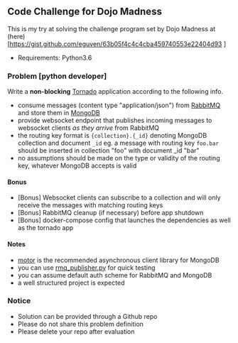 ## Code Challenge for Dojo Madness

This is my try at solving the challenge program set by Dojo Madness at (here)[https://gist.github.com/eguven/63b05f4c4c4cba459740553e22404d93 ]

* Requirements: Python3.6


### Problem [python developer]

Write a **non-blocking** [Tornado](http://www.tornadoweb.org/) application according to the following info.

* consume messages (content type "application/json") from [RabbitMQ](https://www.rabbitmq.com/) and store them in [MongoDB](https://www.mongodb.com/)
* provide websocket endpoint that publishes incoming messages to websocket clients _as they arrive_ from RabbitMQ
* the routing key format is `{collection}.{_id}` denoting MongoDB collection and document `_id` eg. a message with routing key `foo.bar` should be inserted in collection "foo" with document \_id "bar"
* no assumptions should be made on the type or validity of the routing key, whatever MongoDB accepts is valid

#### Bonus

* [Bonus] Websocket clients can subscribe to a collection and will only receive the messages with matching routing keys
* [Bonus] RabbitMQ cleanup (if necessary) before app shutdown
* [Bonus] docker-compose config that launches the dependencies as well as the tornado app

#### Notes

* [motor](https://motor.readthedocs.io/) is the recommended asynchronous client library for MongoDB
* you can use [rmq_publisher.py](https://gist.github.com/eguven/b5c6aa8c8eff638466efdcfcf6e1bc8c) for quick testing
* you can assume default auth scheme for RabbitMQ and MongoDB
* a well structured project is expected

### Notice

* Solution can be provided through a Github repo
* Please do not share this problem definition
* Please delete your repo after evaluation